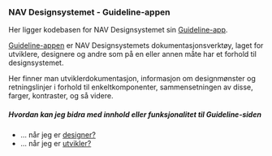 ### NAV Designsystemet - Guideline-appen

Her ligger kodebasen for NAV Designsystemet sin [Guideline-app](https://erlendev.github.io/nav-frontend-moduler).

[Guideline-appen](https://erlendev.github.io/nav-frontend-moduler) er NAV Designsystemets dokumentasjonsverktøy,
laget for utviklere, designere og andre som på en eller annen måte har et forhold til designsystemet. 

Her finner man utviklerdokumentasjon, informasjon om designmønster og retningslinjer i forhold til 
enkeltkomponenter, sammensetningen av disse, farger, kontraster, og så videre.  


##### Hvordan kan jeg bidra med innhold eller funksjonalitet til Guideline-siden

* ... når jeg er [designer?](https://github.com/erlendev/nav-frontend-moduler/blob/master/guideline-app/README.design.md)
* ... når jeg er [utvikler?](https://github.com/erlendev/nav-frontend-moduler/blob/master/guideline-app/README.developer.md)
